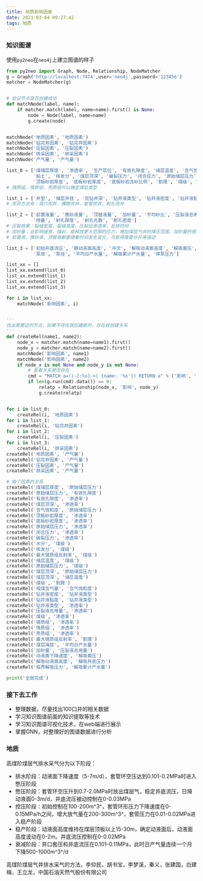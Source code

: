 ```yaml
---
title: 地质影响因素
date: 2021-03-04 09:27:42
tags: 地质
---
```


### 知识图谱

<!--more-->

使用`py2neo`在`neo4j`上建立图谱的样子

```python
from py2neo import Graph, Node, Relationship, NodeMatcher
g = Graph('http://localhost:7474',user='neo4j',password='123456')
matcher = NodeMatcher(g)


# 验证节点是否创建成功
def matchNode(label, name):
    if matcher.match(label, name=name).first() is None:
        node = Node(label, name=name)
        g.create(node)


matchNode('地质因素', '地质因素')
matchNode('钻完井因素', '钻完井因素')
matchNode('压裂因素', '压裂因素')
matchNode('排采因素', '排采因素')
matchNode('产气量', '产气量')

list_0 = ['煤储层厚度', '渗透率', '生产层位', '有效孔隙度', '储层温度', '含气饱和度', '灰分', '水分', '泥质含量', '煤层海拔',
          '粘土', '挥发分', '煤层顶深', '破裂压力', '闭合压力', '原始储层压力', '临界解吸压力', '最大镜质组反射率', '吨煤含气量',
          '顶板砂岩厚度', '底板砂岩厚度', '底板砂岩含砂比例', '割理', '煤级', '兰氏体积', '兰氏压力', '镜质组', '惰质组', '壳质组']
# 镜质组，惰质组，壳质组可以确定煤岩类型

list_1 = ['井型', '储层井径', '完钻井深', '钻井液类型', '钻井液密度', '钻井液黏度', '钻压', '水泥浆密度', '完井方法', '水泥浆用量']
# 完井方法有：洞穴完井，裸眼完井，套管完井，射孔完井

list_2 = ['前置液量', '携砂液量', '顶替液量', '加砂量', '平均砂比', '压裂液总用量', '压裂泵压', '支撑剂粒径', '支撑剂类型'
          '排量', '射孔厚度', '射孔孔数', '射孔密度']
# 压裂效果：裂缝宽度，裂缝高度，压裂后渗透率，反排时间
# 加砂量：会影响缝宽，缝长，能释放更大范围的应力，增加煤层气井的降压范围，加砂量的使用会影响压裂液的用量
# 前置液，携砂液，顶替液都要随着时间发生变化，可能得需要分开来描述

list_3 = ['初始井底流压', '静动液面高度', '冲次', '解吸动液面高度', '解吸套压', '解吸井底压力', '动液面下降速度', '平均排量',
          '泵效', '泵径', '平均日产水量', '解吸累计产水量', '停泵压力']

list_xx = []
list_xx.extend(list_0)
list_xx.extend(list_1)
list_xx.extend(list_2)
list_xx.extend(list_3)

for i in list_xx:
    matchNode('影响因素', i)


'''
找出需要边的节点，如果不存在就创建新的，存在就创建关系
'''
def createRel(name1, name2):
    node_x = matcher.match(name=name1).first()
    node_y = matcher.match(name=name2).first()
    matchNode('影响因素', name1)
    matchNode('影响因素', name2)
    if node_x is not None and node_y is not None:
        # 查看关系是否存在
        cmd = "MATCH a=()-[:%s]->( {name: '%s'}) RETURN a" % ('影响', 'cause')
        if len(g.run(cmd).data()) == 0:
            relatp = Relationship(node_x, '影响', node_y)
            g.create(relatp)


for i in list_0:
    createRel(i, '地质因素')
for i in list_1:
    createRel(i, '钻完井因素')
for i in list_2:
    createRel(i, '压裂因素')
for i in list_3:
    createRel(i, '排采因素')
createRel('地质因素', '产气量')
createRel('钻完井因素', '产气量')
createRel('压裂因素', '产气量')
createRel('排采因素', '产气量')

# 每个因素的关系
createRel('煤储层厚度', '原始储层压力')
createRel('原始储层压力', '有效孔隙度')
createRel('有效孔隙度', '渗透率')
createRel('煤层顶深', '渗透率')
createRel('含气饱和度', '原始储层压力')
createRel('顶板砂岩厚度', '渗透率')
createRel('底板砂岩厚度', '渗透率')
createRel('原始储层压力', '渗透率')
createRel('闭合压力', '渗透率')
createRel('破裂压力', '渗透率')
createRel('水分', '煤级')
createRel('挥发分', '煤级')
createRel('最大镜质组反射率', '煤级')
createRel('储层温度', '煤级')
createRel('原始储层压力', '煤级')
createRel('煤层顶深', '原始储层压力')
createRel('煤层顶深', '储层温度')
createRel('煤级', '割理')
createRel('吨煤含气量', '含气饱和度')
createRel('钻井液密度', '钻井液类型')
createRel('钻井液黏度', '钻井液类型')
createRel('钻井液类型', '渗透率')
createRel('压裂液总用量', '渗透率')
createRel('煤级', '渗透率')
createRel('镜质组', '渗透率')
createRel('惰质组', '渗透率')
createRel('壳质组', '渗透率')
createRel('最大镜质组反射率', '割理')
createRel('煤层海拔', '平均日产水量')
createRel('加砂量', '压裂液总用量')
createRel('动液面下降速度', '解吸套压')
createRel('解吸动液面高度', '解吸井底压力')
createRel('临界解吸压力', '解吸累计产水量')

print('全部完成')
```

### 接下去工作

- 整理数据，尽量找出100口井的相关数据
- 学习知识图谱前面的知识提取等技术
- 学习知识图谱可视化技术，在web端进行展示
- 掌握GNN，对整理好的图谱数据进行分析

### 地质

高煤阶煤层气排水采气分为以下阶段：

- 排水阶段：动液面下降速度（5-7m/d），套管环空压达到0.101-0.2MPa时进入憋压阶段
- 憋压阶段：套管环空压升到0.7-2.0MPa时放出煤层气，稳定井底流压，日降动液面0-3m/d，井底流压被动控制在0-0.03MPa
- 控压阶段：初始控制在100-200m^3^，套管环形压力下降速度在0-0.15MPa/h之间，增大放气量在200-300m^3^，套管压力在0.01-0.02MPa进入稳产阶段
- 稳产阶段：动液面高度维持在煤层顶板以上15-30m，确定动液面后，动液面高度波动在0-2m。井底流压控制在0-0.02MPa
- 衰减阶段：井口套压和井底流压在0.101-0.11MPa，此时日产气量连续一个月下降500-1000m^3^/d

高煤阶煤层气井排水采气的方法，李仰民，胡书宝，李梦溪，秦义，张建国，白建梅，王立龙，中国石油天然气股份有限公司



































